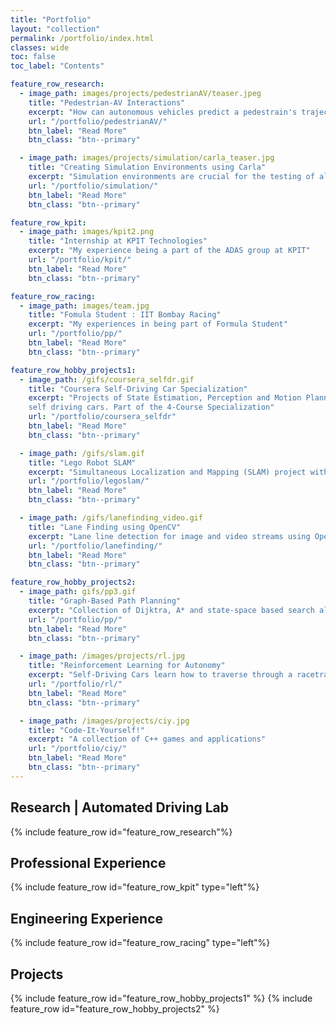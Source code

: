 ```yaml
---
title: "Portfolio"
layout: "collection"
permalink: /portfolio/index.html
classes: wide
toc: false
toc_label: "Contents"

feature_row_research:
  - image_path: images/projects/pedestrianAV/teaser.jpeg
    title: "Pedestrian-AV Interactions"
    excerpt: "How can autonomous vehicles predict a pedestrain's trajectory for safe maneuvering"
    url: "/portfolio/pedestrianAV/"
    btn_label: "Read More"
    btn_class: "btn--primary"

  - image_path: images/projects/simulation/carla_teaser.jpg
    title: "Creating Simulation Environments using Carla"
    excerpt: "Simulation environments are crucial for the testing of algorithms"
    url: "/portfolio/simulation/"
    btn_label: "Read More"
    btn_class: "btn--primary"

feature_row_kpit:
  - image_path: images/kpit2.png
    title: "Internship at KPIT Technologies"
    excerpt: "My experience being a part of the ADAS group at KPIT"
    url: "/portfolio/kpit/"
    btn_label: "Read More"
    btn_class: "btn--primary"

feature_row_racing:
  - image_path: images/team.jpg
    title: "Fomula Student : IIT Bombay Racing"
    excerpt: "My experiences in being part of Formula Student"
    url: "/portfolio/pp/"
    btn_label: "Read More"
    btn_class: "btn--primary"

feature_row_hobby_projects1:
  - image_path: /gifs/coursera_selfdr.gif
    title: "Coursera Self-Driving Car Specialization"
    excerpt: "Projects of State Estimation, Perception and Motion Planning for
    self driving cars. Part of the 4-Course Specialization"
    url: "/portfolio/coursera_selfdr"
    btn_label: "Read More"
    btn_class: "btn--primary"

  - image_path: /gifs/slam.gif
    title: "Lego Robot SLAM"
    excerpt: "Simultaneous Localization and Mapping (SLAM) project with a 2D robot environment"
    url: "/portfolio/legoslam/"
    btn_label: "Read More"
    btn_class: "btn--primary"

  - image_path: /gifs/lanefinding_video.gif
    title: "Lane Finding using OpenCV"
    excerpt: "Lane line detection for image and video streams using OpenCV and Python. Part of the Udacity Self-Driving Car Nanodegree program"
    url: "/portfolio/lanefinding/"
    btn_label: "Read More"
    btn_class: "btn--primary"

feature_row_hobby_projects2:
  - image_path: gifs/pp3.gif
    title: "Graph-Based Path Planning"
    excerpt: "Collection of Dijktra, A* and state-space based search algorithms "
    url: "/portfolio/pp/"
    btn_label: "Read More"
    btn_class: "btn--primary"

  - image_path: /images/projects/rl.jpg
    title: "Reinforcement Learning for Autonomy"
    excerpt: "Self-Driving Cars learn how to traverse through a racetrack using RL"
    url: "/portfolio/rl/"
    btn_label: "Read More"
    btn_class: "btn--primary"

  - image_path: /images/projects/ciy.jpg
    title: "Code-It-Yourself!"
    excerpt: "A collection of C++ games and applications"
    url: "/portfolio/ciy/"
    btn_label: "Read More"
    btn_class: "btn--primary"
---
```

## Research | Automated Driving Lab
{% include feature_row id="feature_row_research"%}
## Professional Experience
{% include feature_row id="feature_row_kpit" type="left"%}
## Engineering Experience
{% include feature_row id="feature_row_racing" type="left"%}
## Projects
{% include feature_row id="feature_row_hobby_projects1" %}
{% include feature_row id="feature_row_hobby_projects2" %}
